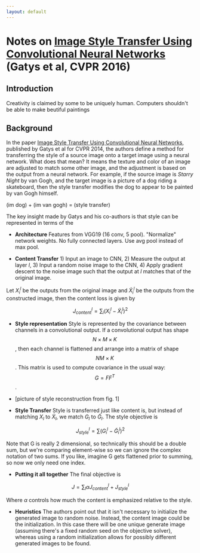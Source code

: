```yaml
---
layout: default
---
```


# Notes on [Image Style Transfer Using Convolutional Neural Networks](https://www.cv-foundation.org/openaccess/content_cvpr_2016/papers/Gatys_Image_Style_Transfer_CVPR_2016_paper.pdf) (Gatys et al, CVPR 2016)

## Introduction
Creativity is claimed by some to be uniquely human. Computers shouldn't be able to make beutiful paintings


## Background
In the paper [Image Style Transfer Using Convolutional Neural Networks](https://www.cv-foundation.org/openaccess/content_cvpr_2016/papers/Gatys_Image_Style_Transfer_CVPR_2016_paper.pdf), published by Gatys et al for CVPR 2014, the authors define a method for transferring the style of a source image onto a target image using a neural network.  What does that mean?  It means the texture and color of an image are adjusted to match some other image, and the adjustment is based on the output from a neural network.  For example, if the source image is _Starry Night_ by van Gogh, and the target image is a picture of a dog riding a skateboard, then the style transfer modifies the dog to appear to be painted by van Gogh himself.

(im dog) + (im van gogh) = (style transfer)

The key insight made by Gatys and his co-authors is that style can be represented in terms of the




- __Architecture__ Features from VGG19 (16 conv, 5 pool). "Normalize" network weights.  No fully connected layers.  Use avg pool instead of max pool.

- __Content Transfer__ 1) Input an image to CNN, 2) Measure the output at layer $l$, 3) Input a random noise image to the CNN, 4) Apply gradient descent to the noise image such that the output at $l$ matches that of the original image.

Let $X^l_i$ be the outputs from the original image and $\tilde{X}^l_i$ be the outputs from the constructed image, then the content loss is given by

$$J_{content}^l = \sum_{i}{(X^l_i - \tilde{X}^l_i)^2}$$

- __Style representation__  Style is represented by the covariance between channels in a convolutional output.  If a convolutional output has shape $$N \times M \times K$$, then each channel is flattened and arrange into a matrix of shape $$N M \times K$$.  This matrix is used to compute covariance in the usual way: $$G = FF^T$$.

- [picture of style reconstruction from fig. 1]

- __Style Transfer__ Style is transferred just like content is, but instead of matching $X_l$ to $\tilde{X}_l$, we match $G_l$ to $\tilde{G}_l$.  The style objective is

$$J_{style}^l = \sum{(G^l_i - \tilde{G}^l_i)}^2$$

Note that G is really 2 dimensional, so technically this should be a double sum, but we're comparing element-wise so we can ignore the complex notation of two sums. If you like, imagine G gets flattened prior to summing, so now we only need one index.

- __Putting it all together__  The final objective is

$$J = \sum_{l}{\alpha J_{content}^l + J_{style}^l}$$

Where $\alpha$ controls how much the content is emphasized relative to the style.

- __Heuristics__ The authors point out that it isn't necessary to initialize the generated image to random noise.  Instead, the content image could be the initialization.  In this case there will be one unique generate image (assuming there's a fixed random seed on the objective solver), whereas using a random initialization allows for possibly different generated images to be found.
